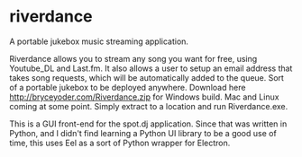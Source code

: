 # riverdance
A portable jukebox music streaming application.

Riverdance allows you to stream any song you want for free, using Youtube_DL and Last.fm. It also allows a user to setup an email address that takes song requests, which will be automatically added to the queue. Sort of a portable jukebox to be deployed anywhere.
Download here http://bryceyoder.com/Riverdance.zip for Windows build. Mac and Linux coming at some point. Simply extract to a location and run Riverdance.exe.


This is a GUI front-end for the spot.dj application. Since that was written in Python, and I didn't find learning a Python UI library to be a good use of time, this uses Eel as a sort of Python wrapper for Electron.
